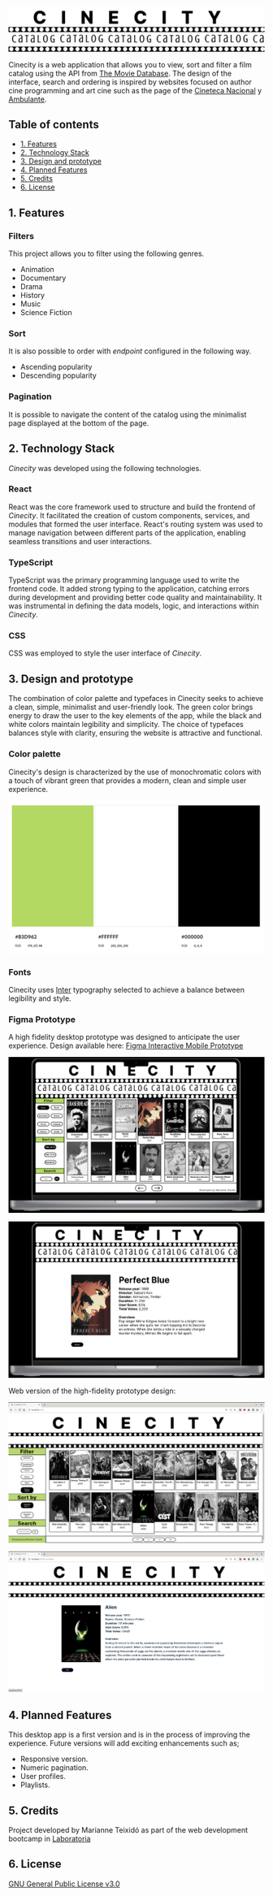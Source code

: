 ![cinecity](cinecity/src/assets/banner.png)


Cinecity is a web application that allows you to view, sort and filter a film catalog using the API from [The Movie Database](https://developer.themoviedb.org/docs). The design of the interface, search and ordering is inspired by websites focused on author cine programming and art cine such as the page of the [Cineteca Nacional](https://www.cinetecanacional.net/#gsc.tab=0) y [Ambulante](https://www.ambulante.org/).

## Table of contents

- [1. Features](#1-features)
- [2. Technology Stack](#2-technology-stack)
- [3. Design and prototype](#3-design-and-prototype)
- [4. Planned Features](#4-planned-features)
- [5. Credits](#5-credits)
- [6. License](#6-license)

## 1. Features

### Filters

This project allows you to filter using the following genres.

- Animation
- Documentary
- Drama
- History
- Music
- Science Fiction

### Sort

It is also possible to order with _endpoint_ configured in the following way.

- Ascending popularity
- Descending popularity

### Pagination

It is possible to navigate the content of the catalog using the minimalist page displayed at the bottom of the page.

## 2. Technology Stack

_Cinecity_  was developed using the following technologies.

### React
React was the core framework used to structure and build the frontend of _Cinecity_. It facilitated the creation of custom components, services, and modules that formed the user interface. React's routing system was used to manage navigation between different parts of the application, enabling seamless transitions and user interactions.

### TypeScript

TypeScript was the primary programming language used to write the frontend code. It added strong typing to the application, catching errors during development and providing better code quality and maintainability. It was instrumental in defining the data models, logic, and interactions within _Cinecity_.

### CSS

 CSS was employed to style the user interface of _Cinecity_. 

## 3. Design and prototype

The combination of color palette and typefaces in Cinecity seeks to achieve a clean, simple, minimalist and user-friendly look.  The green color brings energy to draw the user to the key elements of the app, while the black and white colors maintain legibility and simplicity. The choice of typefaces balances style with clarity, ensuring the website is attractive and functional.

### Color palette

Cinecity's design is characterized by the use of monochromatic colors with a touch of vibrant green that provides a modern, clean and simple user experience.

![color-palette](cinecity/src/assets/color-palette.jpeg)

### Fonts

Cinecity uses [Inter](https://fonts.google.com/specimen/Inter) typography selected to achieve a balance between legibility and style. 

### Figma Prototype

A high fidelity desktop prototype was designed to anticipate the user experience. Design available here: [Figma Interactive Mobile Prototype](https://www.figma.com/proto/kTJrCzbPjF297eXNZSBqbg/cinecity?node-id=10-49&scaling=scale-down&page-id=0%3A1&mode=design&t=yhiRWCrzTZVwxCE8-1)

![color-palette](cinecity/src/assets/prototype01.png)

![color-palette](cinecity/src/assets/prototype02.png)

Web version of the high-fidelity prototype design:

![color-palette](cinecity/src/assets/final01.png)

![color-palette](cinecity/src/assets/final02.png)

## 4. Planned Features

This desktop app is a first version and is in the process of improving the experience. Future versions will add exciting enhancements such as; 

- Responsive version. 
- Numeric pagination.
- User profiles.
- Playlists. 

## 5. Credits

Project developed by Marianne Teixidó as part of the web development bootcamp in [Laboratoria](https://www.laboratoria.la/)

## 6. License 

[GNU General Public License v3.0](LICENSE.MD)
